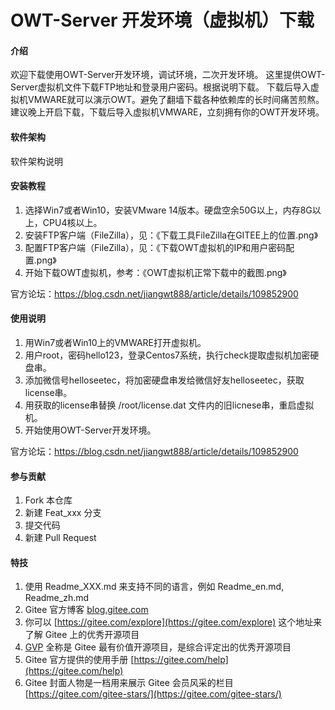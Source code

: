 # OWT-Server 开发环境（虚拟机）下载

#### 介绍
欢迎下载使用OWT-Server开发环境，调试环境，二次开发环境。
这里提供OWT-Server虚拟机文件下载FTP地址和登录用户密码。根据说明下载。
下载后导入虚拟机VMWARE就可以演示OWT。避免了翻墙下载各种依赖库的长时间痛苦煎熬。
建议晚上开启下载，下载后导入虚拟机VMWARE，立刻拥有你的OWT开发环境。

#### 软件架构
软件架构说明


#### 安装教程

1. 选择Win7或者Win10，安装VMware 14版本。硬盘空余50G以上，内存8G以上，CPU4核以上。
2. 安装FTP客户端（FileZilla），见：《下载工具FileZilla在GITEE上的位置.png》
3. 配置FTP客户端（FileZilla），见：《下载OWT虚拟机的IP和用户密码配置.png》
4. 开始下载OWT虚拟机，参考：《OWT虚拟机正常下载中的截图.png》

官方论坛：https://blog.csdn.net/jiangwt888/article/details/109852900
 


#### 使用说明

1.  用Win7或者Win10上的VMWARE打开虚拟机。
2.  用户root，密码hello123，登录Centos7系统，执行check提取虚拟机加密硬盘串。
3.  添加微信号helloseetec，将加密硬盘串发给微信好友helloseetec，获取license串。
4.  用获取的license串替换 /root/license.dat 文件内的旧licnese串，重启虚拟机。
5.  开始使用OWT-Server开发环境。

官方论坛：https://blog.csdn.net/jiangwt888/article/details/109852900


#### 参与贡献

1.  Fork 本仓库
2.  新建 Feat_xxx 分支
3.  提交代码
4.  新建 Pull Request


#### 特技

1.  使用 Readme\_XXX.md 来支持不同的语言，例如 Readme\_en.md, Readme\_zh.md
2.  Gitee 官方博客 [blog.gitee.com](https://blog.gitee.com)
3.  你可以 [https://gitee.com/explore](https://gitee.com/explore) 这个地址来了解 Gitee 上的优秀开源项目
4.  [GVP](https://gitee.com/gvp) 全称是 Gitee 最有价值开源项目，是综合评定出的优秀开源项目
5.  Gitee 官方提供的使用手册 [https://gitee.com/help](https://gitee.com/help)
6.  Gitee 封面人物是一档用来展示 Gitee 会员风采的栏目 [https://gitee.com/gitee-stars/](https://gitee.com/gitee-stars/)
